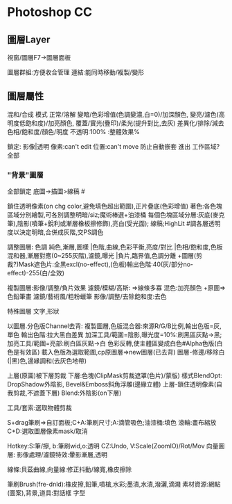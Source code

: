 # Photoshop CC

## 圖層Layer
視窗/圖層F7->圖層面板

圖層群組:方便收合管理
連結:能同時移動/複製/變形

## 圖層屬性
混和/合成
模式
 正常/溶解
 變暗/色彩增值(色調變濃,白=0)/加深顏色,
 變亮/濾色(高明度低飽和度)/加亮顏色,
 覆蓋/實光(疊印)/柔光(提升對比,去灰)
 差異化/排除/減去
 色相/飽和度/顏色/明度
不透明:100%
 :整體效果%

鎖定:
 影像|透明 像素:can't edit
 位置:can't move
 防止自動嵌套 進出 工作區域?
 全部

### "背景"圖層
全部鎖定
底圖->描圖>線稿 #

 鎖住透明像素(on chg color,避免填色超出範圍),正片疊底(色彩增值)
 著色:各色塊區域分別繪製,可各別調整明暗/siz;魔術棒選+油漆桶
 每個色塊區域分層:灰底(麥克筆),陰影(噴筆+銳利或漸層橡板擦修飾),亮白(受光面);
 線稿;HighLit	#調各層透明度以決定明暗,合併成灰階,交PS調色

調整圖層:
 色調
 純色,漸層,圖樣
 |色階,曲線,色彩平衡,亮度/對比
 |色相/飽和度,色板混和器,漸層對應(0~255灰階),濾鏡,曝光
 |負片,臨界值,色調分離
 +圖層(剪裁?)Mask遮色片:全黑excl(no-effect),(色板)輸出色階:40(灰/部分no-effect)-255(白/全效)

複製圖層:影像/調整/負片效果
 濾鏡/模糊/高斯: =>線條多寡
 混色:加亮顏色 +原圖=>色鉛筆畫
 濾鏡/藝術風/粗粉蠟筆
 影像/調整/去除飽和度:去色

特殊圖層
 文字,形狀

以圖層.分色版Channel去背:
 複製圖層,色版混合器:來源R/G/B比例,輸出色版=灰,單色
 輸出色階:拉大黑白差異
 加深工具/範圍=陰影,曝光度=10%:刷黑區灰點->黑;
  加亮工具/範圍=亮部:刷白區灰點->白
 色彩反轉,使主體區變成白色#Alpha色版(白色是有效區)
 載入色版為選取範圍,cp原圖層=>new圖層(已去背)
  圖層-修邊/移除白(|黑)色,邊緣調和(去灰色地帶)

上層(原圖)被下層剪裁
 下層:色塊(ClipMask剪裁遮罩(色片)/蒙版)
  樣式BlendOpt: DropShadow外陰影, Bevel&Emboss斜角浮雕(邊緣立體)
上層-鎖住透明像素(自我剪裁,不遮蓋下層)
 Blend:外陰影(on下層)

工具/套索:選取物體剪裁

S+drag筆刷=>自訂面板;C+A:筆刷尺寸;A:滴管吸色;油漆桶:填色
 滾輪:畫布縮放
 C+D:選取圖層像素mask/取消

Hotkey:S:筆/擦, b:筆刷wid,o:透明 CZ:Undo, V:Scale(ZoomIO)/Rot/Mov
 向量圖層:
 影像處理/濾鏡特效:暈影漸層,透明

線條:貝茲曲線,向量線:修正抖動/線寬,橡皮擦除

筆刷Brush(fre-dnld):橡皮擦,鉛筆,噴槍,水彩;墨漬,水漬,潑灑,滴濺
素材資源:網點(圖案),背景,道具:對話框
字型
